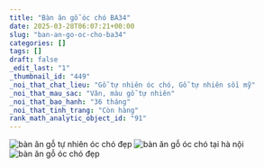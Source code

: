 ```yaml
---
title: "Bàn ăn gỗ óc chó BA34"
date: 2025-03-28T06:07:21+00:00
slug: "ban-an-go-oc-cho-ba34"
categories: []
tags: []
draft: false
_edit_last: "1"
_thumbnail_id: "449"
_noi_that_chat_lieu: "Gỗ tự nhiên óc chó, Gỗ tự nhiên sồi mỹ"
_noi_that_mau_sac: "Vân, màu gỗ tự nhiên"
_noi_that_bao_hanh: "36 tháng"
_noi_that_tinh_trang: "Còn hàng"
rank_math_analytic_object_id: "91"
---
```

![bàn ăn gỗ tự nhiên óc chó đẹp](/img/ban-an/ba34/ban-an-go-oc-cho-ba34-1.webp)
![bàn ăn gỗ óc chó tại hà nội](/img/ban-an/ba34/ban-an-go-oc-cho-ba34-2.webp)
![bàn ăn gỗ óc chó đẹp](/img/ban-an/ba34/ban-an-go-oc-cho-ba34-3.webp)